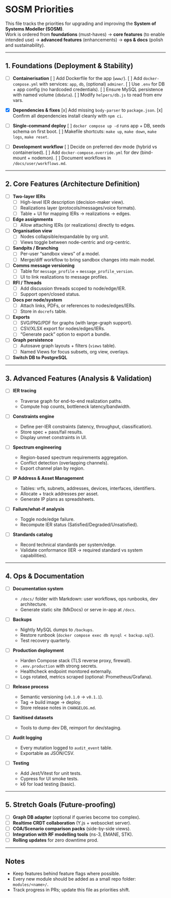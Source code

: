 # SOSM Priorities

This file tracks the priorities for upgrading and improving the **System of Systems Modeller (SOSM)**.  
Work is ordered from **foundations** (must-haves) → **core features** (to enable intended use) → **advanced features** (enhancements) → **ops & docs** (polish and sustainability).

---

## 1. Foundations (Deployment & Stability)

- [ ] **Containerisation**
    [ ] Add Dockerfile for the app (`www/`).
    [ ] Add `docker-compose.yml` with services: `app`, `db`, (optional) `adminer`.
    [ ] Use `.env` for DB + app config (no hardcoded credentials).
    [ ] Ensure MySQL persistence with named volume (`dbdata`).
    [ ] Modify `helpers/db.js` to read from env vars.

- [x] **Dependencies & fixes**
    [x] Add missing `body-parser` to `package.json`.
    [x] Confirm all dependencies install cleanly with `npm ci`.

- [ ] **Single-command deploy**
    [ ] `docker compose up -d` runs app + DB, seeds schema on first boot.
    [ ] Makefile shortcuts: `make up`, `make down`, `make logs`, `make reset`.

- [ ] **Development workflow**
    [ ] Decide on preferred dev mode (hybrid vs containerised).
    [ ] Add `docker-compose.override.yml` for dev (bind-mount + nodemon).
    [ ] Document workflows in `/docs/user/workflows.md`.

---

## 2. Core Features (Architecture Definition)

- [ ] **Two-layer IERs**
  -  [ ] High-level IER description (decision-maker view).
  -  [ ] Realizations layer (protocols/messages/voice formats).
  -  [ ] Table + UI for mapping IERs → realizations → edges.

- [ ] **Edge assignments**
  -  [ ] Allow attaching IERs (or realizations) directly to edges.

- [ ] **Organisation view**
  -  [ ] Nodes collapsible/expandable by org unit.
  -  [ ] Views toggle between node-centric and org-centric.

- [ ] **Sandpits / Branching**
  -  [ ] Per-user “sandbox views” of a model.
  -  [ ] Merge/diff workflow to bring sandbox changes into main model.

- [ ] **Comms message versioning**
  -  [ ] Table for `message_profile` + `message_profile_version`.
  -  [ ] UI to link realizations to message profiles.

- [ ] **RFI / Threads**
  -  [ ] Add discussion threads scoped to node/edge/IER.
  -  [ ] Support open/closed status.

- [ ] **Docs per node/system**
  -  [ ] Attach links, PDFs, or references to nodes/edges/IERs.
  -  [ ] Store in `docrefs` table.

- [ ] **Exports**
  -  [ ] SVG/PNG/PDF for graphs (with large-graph support).
  -  [ ] CSV/XLSX export for nodes/edges/IERs.
  -  [ ] “Generate pack” option to export a bundle.

- [ ] **Graph persistence**
   - [ ] Autosave graph layouts + filters (`views` table).
   - [ ] Named Views for focus subsets, org view, overlays.

- [ ] **Switch DB to PostgreSQL**
---

## 3. Advanced Features (Analysis & Validation)

- [ ] **IER tracing**
  - Traverse graph for end-to-end realization paths.
  - Compute hop counts, bottleneck latency/bandwidth.

- [ ] **Constraints engine**
  - Define per-IER constraints (latency, throughput, classification).
  - Store spec + pass/fail results.
  - Display unmet constraints in UI.

- [ ] **Spectrum engineering**
  - Region-based spectrum requirements aggregation.
  - Conflict detection (overlapping channels).
  - Export channel plan by region.

- [ ] **IP Address & Asset Management**
  - Tables: vrfs, subnets, addresses, devices, interfaces, identifiers.
  - Allocate + track addresses per asset.
  - Generate IP plans as spreadsheets.

- [ ] **Failure/what-if analysis**
  - Toggle node/edge failure.
  - Recompute IER status (Satisfied/Degraded/Unsatisfied).

- [ ] **Standards catalog**
  - Record technical standards per system/edge.
  - Validate conformance (IER → required standard vs system capabilities).

---

## 4. Ops & Documentation

- [ ] **Documentation system**
  - `/docs/` folder with Markdown: user workflows, ops runbooks, dev architecture.
  - Generate static site (MkDocs) or serve in-app at `/docs`.

- [ ] **Backups**
  - Nightly MySQL dumps to `/backups`.
  - Restore runbook (`docker compose exec db mysql < backup.sql`).
  - Test recovery quarterly.

- [ ] **Production deployment**
  - Harden Compose stack (TLS reverse proxy, firewall).
  - `.env.production` with strong secrets.
  - Healthcheck endpoint monitored externally.
  - Logs rotated, metrics scraped (optional: Prometheus/Grafana).

- [ ] **Release process**
  - Semantic versioning (`v0.1.0` → `v0.1.1`).
  - Tag → build image → deploy.
  - Store release notes in `CHANGELOG.md`.

- [ ] **Sanitised datasets**
  - Tools to dump dev DB, reimport for dev/staging.

- [ ] **Audit logging**
  - Every mutation logged to `audit_event` table.
  - Exportable as JSON/CSV.

- [ ] **Testing**
  - Add Jest/Vitest for unit tests.
  - Cypress for UI smoke tests.
  - k6 for load testing (basic).

---

## 5. Stretch Goals (Future-proofing)

- [ ] **Graph DB adapter** (optional if queries become too complex).
- [ ] **Realtime CRDT collaboration** (Y.js + websocket server).
- [ ] **COA/Scenario comparison packs** (side-by-side views).
- [ ] **Integration with RF modelling tools** (ns-3, EMANE, STK).
- [ ] **Rolling updates** for zero downtime prod.

---

## Notes
- Keep features behind feature flags where possible.  
- Every new module should be added as a small repo folder: `modules/<name>/`.  
- Track progress in PRs; update this file as priorities shift.
